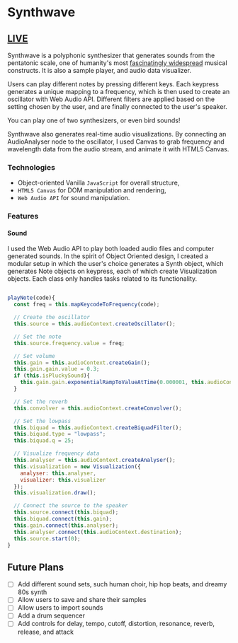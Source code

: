 # Synthwave
## [LIVE](https://christinegaribian.github.io/synthwave/)

Synthwave is a polyphonic synthesizer that generates sounds from the pentatonic scale, one of humanity's most [fascinatingly widespread](https://www.youtube.com/watch?v=ne6tB2KiZuk) musical constructs. It is also a sample player, and audio data visualizer.

Users can play different notes by pressing different keys. Each keypress generates a unique mapping to a frequency, which is then
used to create an oscillator with Web Audio API. Different filters are applied
based on the setting chosen by the user, and are finally connected to the
user's speaker.

You can play one of two synthesizers, or even bird sounds!

Synthwave also generates real-time audio visualizations. By connecting an
AudioAnalyser node to the oscillator, I used Canvas to grab frequency and
wavelength data from the audio stream, and animate it with HTML5 Canvas.

### Technologies

- Object-oriented Vanilla `JavaScript` for overall structure,
- `HTML5 Canvas` for DOM manipulation and rendering,
- `Web Audio API` for sound manipulation.



### Features

#### Sound

I used the Web Audio API to play both loaded audio files and computer generated sounds. In the spirit of Object Oriented design, I created a modular setup in which the user's choice generates a Synth object, which generates Note objects on keypress, each of which create Visualization objects. Each class only handles tasks related to its functionality.

```javascript

playNote(code){
  const freq = this.mapKeycodeToFrequency(code);

  // Create the oscillator
  this.source = this.audioContext.createOscillator();

  // Set the note
  this.source.frequency.value = freq;

  // Set volume
  this.gain = this.audioContext.createGain();
  this.gain.gain.value = 0.3;
  if (this.isPluckySound){
    this.gain.gain.exponentialRampToValueAtTime(0.000001, this.audioContext.currentTime + 1);
  }

  // Set the reverb
  this.convolver = this.audioContext.createConvolver();

  // Set the lowpass
  this.biquad = this.audioContext.createBiquadFilter();
  this.biquad.type = "lowpass";
  this.biquad.q = 25;

  // Visualize frequency data
  this.analyser = this.audioContext.createAnalyser();
  this.visualization = new Visualization({
    analyser: this.analyser,
    visualizer: this.visualizer
  });
  this.visualization.draw();

  // Connect the source to the speaker
  this.source.connect(this.biquad);
  this.biquad.connect(this.gain);
  this.gain.connect(this.analyser);
  this.analyser.connect(this.audioContext.destination);
  this.source.start(0);
}

```


## Future Plans
- [ ] Add different sound sets, such human choir, hip hop beats, and dreamy 80s synth
- [ ] Allow users to save and share their samples
- [ ] Allow users to import sounds
- [ ] Add a drum sequencer
- [ ] Add controls for delay, tempo, cutoff, distortion, resonance, reverb, release, and attack
